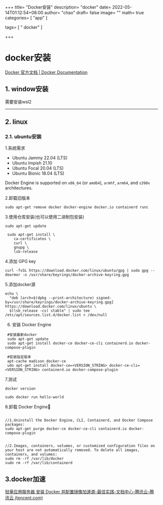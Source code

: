 +++
title= "Docker安装"
description= "docker"
date= 2022-05-14T01:12:54+08:00
author= "chao"
draft= false
image= "" 
math= true
categories= [
    "app"
]

tags=  [
    " docker"
]

+++

# docker安装

[Docker 官方文档 | Docker Documentation](https://docs.docker.com/)

## 1. window安装

需要安装wsl2

********

## 2.  linux

### 2.1. ubuntu安装

1.系统需求

- Ubuntu Jammy 22.04 (LTS)
- Ubuntu Impish 21.10
- Ubuntu Focal 20.04 (LTS)
- Ubuntu Bionic 18.04 (LTS)

Docker Engine is supported on `x86_64` (or `amd64`), `armhf`, `arm64`, and `s390x` architectures.

2.卸载旧版本

~~~shell
sudo apt-get remove docker docker-engine docker.io containerd runc
~~~

3.使用仓库安装(也可以使用二进制包安装)

~~~shell
sudo apt-get update

 sudo apt-get install \
    ca-certificates \
    curl \
    gnupg \
    lsb-release

~~~

4.添加 GPG key

~~~
curl -fsSL https://download.docker.com/linux/ubuntu/gpg | sudo gpg --dearmor -o /usr/share/keyrings/docker-archive-keyring.gpg
~~~

5.添加docker源

~~~shell
echo \
  "deb [arch=$(dpkg --print-architecture) signed-by=/usr/share/keyrings/docker-archive-keyring.gpg] https://download.docker.com/linux/ubuntu \
  $(lsb_release -cs) stable" | sudo tee /etc/apt/sources.list.d/docker.list > /dev/null
~~~

6. 安装 Docker Engine

~~~shell
 #安装最新docker
 sudo apt-get update
 sudo apt-get install docker-ce docker-ce-cli containerd.io docker-compose-plugin
 
 #安装指定版本
 apt-cache madison docker-ce
 udo apt-get install docker-ce=<VERSION_STRING> docker-ce-cli=<VERSION_STRING> containerd.io docker-compose-plugin
~~~

7.测试

~~~shell
docker version

sudo docker run hello-world
~~~

8.卸载 Docker Engine🔗

~~~shell

//1.Uninstall the Docker Engine, CLI, Containerd, and Docker Compose packages:
sudo apt-get purge docker-ce docker-ce-cli containerd.io docker-compose-plugin


//2.Images, containers, volumes, or customized configuration files on your host are not automatically removed. To delete all images, containers, and volumes:
sudo rm -rf /var/lib/docker
sudo rm -rf /var/lib/containerd

~~~

## 3.docker加速

[轻量应用服务器 安装 Docker 并配置镜像加速源-最佳实践-文档中心-腾讯云-腾讯云 (tencent.com)](https://cloud.tencent.com/document/product/1207/45596)

